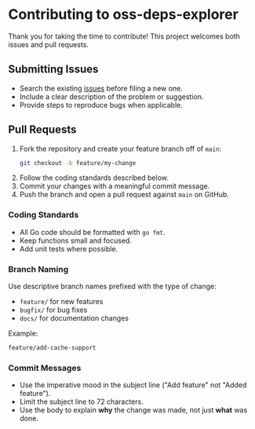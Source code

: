 # Contributing to oss-deps-explorer

Thank you for taking the time to contribute! This project welcomes both issues and pull requests.

## Submitting Issues

* Search the existing [issues](https://github.com/stevologic/oss-deps-explorer/issues) before filing a new one.
* Include a clear description of the problem or suggestion.
* Provide steps to reproduce bugs when applicable.

## Pull Requests

1. Fork the repository and create your feature branch off of `main`:
   ```bash
   git checkout -b feature/my-change
   ```
2. Follow the coding standards described below.
3. Commit your changes with a meaningful commit message.
4. Push the branch and open a pull request against `main` on GitHub.

### Coding Standards

* All Go code should be formatted with `go fmt`.
* Keep functions small and focused.
* Add unit tests where possible.

### Branch Naming

Use descriptive branch names prefixed with the type of change:

* `feature/` for new features
* `bugfix/` for bug fixes
* `docs/` for documentation changes

Example:
```bash
feature/add-cache-support
```

### Commit Messages

* Use the imperative mood in the subject line ("Add feature" not "Added feature").
* Limit the subject line to 72 characters.
* Use the body to explain **why** the change was made, not just **what** was done.

